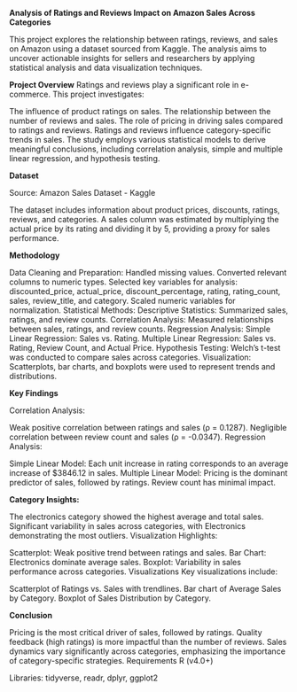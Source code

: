 **Analysis of Ratings and Reviews Impact on Amazon Sales Across Categories**

This project explores the relationship between ratings, reviews, and sales on Amazon using a dataset sourced from Kaggle. 
The analysis aims to uncover actionable insights for sellers and researchers by applying statistical analysis and data visualization techniques.

**Project Overview**
Ratings and reviews play a significant role in e-commerce. This project investigates:

The influence of product ratings on sales.
The relationship between the number of reviews and sales.
The role of pricing in driving sales compared to ratings and reviews.
Ratings and reviews influence category-specific trends in sales.
The study employs various statistical models to derive meaningful conclusions, including correlation analysis, simple and multiple linear regression, and hypothesis testing.

**Dataset**

Source: Amazon Sales Dataset - Kaggle

The dataset includes information about product prices, discounts, ratings, reviews, and categories. 
A sales column was estimated by multiplying the actual price by its rating and dividing it by 5, providing a proxy for sales performance.

**Methodology**

Data Cleaning and Preparation:
Handled missing values.
Converted relevant columns to numeric types.
Selected key variables for analysis: discounted_price, actual_price, discount_percentage, rating, rating_count, sales, review_title, and category.
Scaled numeric variables for normalization.
Statistical Methods:
Descriptive Statistics: Summarized sales, ratings, and review counts.
Correlation Analysis: Measured relationships between sales, ratings, and review counts.
Regression Analysis:
Simple Linear Regression: Sales vs. Rating.
Multiple Linear Regression: Sales vs. Rating, Review Count, and Actual Price.
Hypothesis Testing: Welch’s t-test was conducted to compare sales across categories.
Visualization: Scatterplots, bar charts, and boxplots were used to represent trends and distributions.

**Key Findings**

Correlation Analysis:

Weak positive correlation between ratings and sales (ρ = 0.1287).
Negligible correlation between review count and sales (ρ = -0.0347).
Regression Analysis:

Simple Linear Model: Each unit increase in rating corresponds to an average increase of $3846.12 in sales.
Multiple Linear Model: Pricing is the dominant predictor of sales, followed by ratings. Review count has minimal impact.

**Category Insights:**

The electronics category showed the highest average and total sales.
Significant variability in sales across categories, with Electronics demonstrating the most outliers.
Visualization Highlights:

Scatterplot: Weak positive trend between ratings and sales.
Bar Chart: Electronics dominate average sales.
Boxplot: Variability in sales performance across categories.
Visualizations
Key visualizations include:

Scatterplot of Ratings vs. Sales with trendlines.
Bar chart of Average Sales by Category.
Boxplot of Sales Distribution by Category.

**Conclusion**

Pricing is the most critical driver of sales, followed by ratings.
Quality feedback (high ratings) is more impactful than the number of reviews.
Sales dynamics vary significantly across categories, emphasizing the importance of category-specific strategies.
Requirements
R (v4.0+)

Libraries: tidyverse, readr, dplyr, ggplot2
